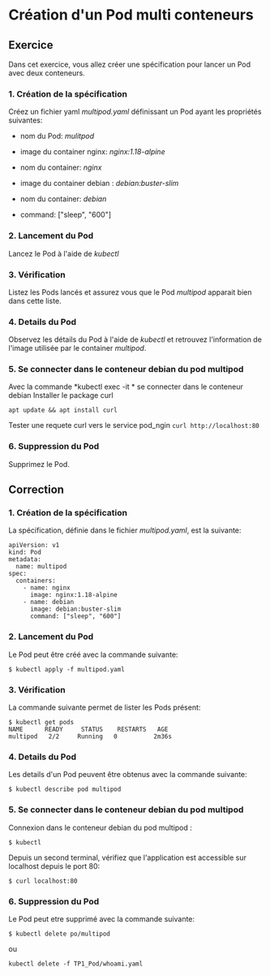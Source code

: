 # Création d'un Pod multi conteneurs

## Exercice

Dans cet exercice, vous allez créer une spécification pour lancer un  Pod avec deux conteneurs.

### 1. Création de la spécification

Créez un fichier yaml *multipod.yaml* définissant un Pod ayant les propriétés suivantes:
- nom du Pod: *mulitpod*
- image du container nginx: *nginx:1.18-alpine*
- nom du container: *nginx*
  
- image du container debian : *debian:buster-slim*
- nom du container: *debian*
- command: ["sleep", "600"]

### 2. Lancement du Pod

Lancez le Pod à l'aide de *kubectl*

### 3. Vérification

Listez les Pods lancés et assurez vous que le Pod *multipod* apparait bien dans cette liste.

### 4. Details du Pod

Observez les détails du Pod à l'aide de *kubectl* et retrouvez l'information de l'image utilisée par le container *multipod*.

### 5. Se connecter dans le conteneur debian du pod multipod 

Avec la commande *kubectl exec -it * se connecter dans le conteneur debian
Installer le package curl

```apt update && apt install curl```

Tester une requete curl vers le service pod_ngin ```curl http://localhost:80```

### 6. Suppression du Pod

Supprimez le Pod.


## Correction

### 1. Création de la spécification

La spécification, définie dans le fichier *multipod.yaml*, est la suivante:

```
apiVersion: v1
kind: Pod
metadata:
  name: multipod
spec:
  containers:
    - name: nginx
      image: nginx:1.18-alpine
    - name: debian
      image: debian:buster-slim
      command: ["sleep", "600"]
```

### 2. Lancement du Pod

Le Pod peut être créé avec la commande suivante:

```
$ kubectl apply -f multipod.yaml
```

### 3. Vérification

La commande suivante permet de lister les Pods présent:

```
$ kubectl get pods
NAME      READY     STATUS    RESTARTS   AGE
multipod   2/2     Running   0          2m36s
```

### 4. Details du Pod

Les details d'un Pod peuvent être obtenus avec la commande suivante:

```
$ kubectl describe pod multipod
```

### 5.  Se connecter dans le conteneur debian du pod multipod 

Connexion dans le conteneur debian du pod multipod :
```
$ kubectl 
```

Depuis un second terminal, vérifiez que l'application est accessible sur localhost depuis le port 80:

```
$ curl localhost:80
```


### 6. Suppression du Pod

Le Pod peut etre supprimé avec la commande suivante:

```
$ kubectl delete po/multipod
```

ou

```
kubectl delete -f TP1_Pod/whoami.yaml
```

